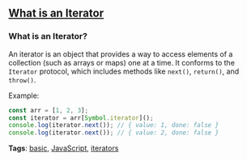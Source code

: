 ## [What is an Iterator](#what-is-an-iterator)

### What is an Iterator?

An iterator is an object that provides a way to access elements of a collection (such as arrays or maps) one at a time. It conforms to the `Iterator` protocol, which includes methods like `next()`, `return()`, and `throw()`.

Example:

```javascript
const arr = [1, 2, 3];
const iterator = arr[Symbol.iterator]();
console.log(iterator.next()); // { value: 1, done: false }
console.log(iterator.next()); // { value: 2, done: false }
```

**Tags**: [basic](./level/basic), [JavaScript](./theme/javascript), [iterators](./theme/iterators)


